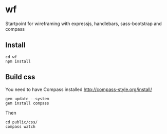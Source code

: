 wf
==

Startpoint for wireframing with expressjs, handlebars, sass-bootstrap and compass

Install
--

```
cd wf
npm install
```

Build css
--
You need to have Compass installed http://compass-style.org/install/

```
gem update --system
gem install compass
```
Then

```
cd public/css/
compass watch
```



